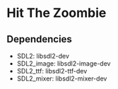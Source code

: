 # Hit The Zoombie

## Dependencies

- SDL2: libsdl2-dev
- SDL2_image: libsdl2-image-dev
- SDL2_ttf: libsdl2-ttf-dev
- SDL2_mixer: libsdl2-mixer-dev
